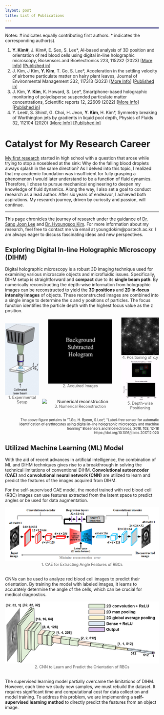 ```yaml
---
layout: post
title: List of Publications
---
```


<hr style='border : 1.5px solid navy;'>
Notes: # indicates equally contributing first authors. * indicates the corresponding author(s).
<ol>
  <li><strong>Y. Kim#</strong>, J. Kim#, E. Seo, S. Lee*, AI-based analysis of 3D position and orientation of red blood cells using digital in-line holographic microscopy, Biosensors and Bioelectronics 223, 115232 (2023) 
 [<a href="https://youngdo-kim.github.io/research/2024/03/17/AI-Driven-Enhancements-for-DIHM/">More Info</a>] [<a href="https://www.sciencedirect.com/science/article/pii/S0956566323001744#section-cited-by">Published in</a>]</li>
  <li>J. Kim, J Kim, <strong>Y. Kim</strong>, T. Go, S. Lee*, Acceleration in the settling velocity of airborne particulate matter on hairy plant leaves, Journal of Environmental Management 332, 117313 (2023) [<a href="https://youngdo-kim.github.io/research/2022/03/16/Comprehensive-PM-Studies-Using-DIHM/">More Info</a>] [<a href="https://www.sciencedirect.com/science/article/pii/S0301479723001019">Published in</a>]</li>
  <li>J. Kim, <strong>Y. Kim</strong>, K. Howard, S. Lee*, Smartphone-based holographic monitoring of polydisperse suspended particulate matter concentrations, Scientific reports 12, 22609 (2022) [<a href="https://youngdo-kim.github.io/research/2022/03/16/Comprehensive-PM-Studies-Using-DIHM/">More Info</a>] [<a href="https://www.nature.com/articles/s41598-022-27215-6">Published in</a>]</li>
  <li>Y. Lee#, S. Shin#, G. Choi, H. Jeon, <strong>Y. Kim</strong>, H. Kim*, Symmetry breaking of Worthington jets by gradients in liquid pool depth, Physics of  Fluids 32, 112104 (2020) [<a href="https://youngdo-kim.github.io/research/2020/11/09/First-project/">More Info</a>] [<a href="https://pubs.aip.org/aip/pof/article/32/11/112104/1033346/Symmetry-breaking-of-Worthington-jets-by-gradients">Published in</a>]</li>
</ol>

<h1 style="font-size: 30px;">Catalyst for My Research Career</h1>
<a href="https://youngdo-kim.github.io/research/2020/11/09/First-project/">My first research</a> started in high school with a question that arose while trying to stop a nosebleed at the sink: Why do the falling blood droplets always splash in the same direction? As I delved into this topic, I realized that my academic foundation was insufficient for fully grasping a phenomenon I would later understand to be a function of fluid dynamics. Therefore, I chose to pursue mechanical engineering to deepen my knowledge of fluid dynamics. Along the way, I also set a goal to conduct research as a lead author. After six years of endeavor, I achieved both aspirations. My research journey, driven by curiosity and passion, will continue.

<hr>
<div class="message">
This page chronicles the journey of research under the guidance of <a href="https://me.postech.ac.kr/page/professor13_en">Dr. Sang Joon Lee</a> and <a href="https://hyoungsookimm.wixsite.com/filkaist">Dr. Hyoungsoo Kim</a>. For more information about my research, feel free to contact me via email at youngdokim@postech.ac.kr. I am always eager to discuss fascinating ideas and new perspectives.
</div>


<h2> Exploring Digital In-line Holographic Microscopy (DIHM) </h2>

Digital holographic microscopy is a robust 3D imaging technique used for examining various microscale objects and microfluidic issues. Specifically, DIHM setup is straightforward and <strong>compact</strong> due to its <strong>single beam path</strong>. By numerically reconstructing the depth-wise information from holographic images can be reconstructed to yield the <strong>3D positions</strong> and <strong>2D in-focus intensity images</strong> of objects. These reconstructed images are combined into a single image to determine the x and y positions of particles. The focus function identifies the particle depth with the highest focus value as the z position.


<div style="display: flex; align-items: center;gap: 10px;">
  <figure style="margin: 0; text-align: center;">
    <img src="/Research/figures/DIHMsetup.png" alt="Experimental setup" style="width: 250px; height: auto; display: block; margin: 0 auto;">
    <figcaption style="font-size: 0.9em; color: #555;">1. Experimental Setup</figcaption>
  </figure>
  <div style="display: flex; flex-direction: column;gap: 35px;">
    <figure style="margin: 0; text-align: center;">
      <img src="/Research/figures/image3.gif" alt="Acquired images" style="width: 210px; height: auto; margin-bottom: 30px; display: block; margin: 0 auto;">
      <figcaption style="font-size: 0.9em; color: #555;">2. Acquired Images</figcaption>
    </figure>
    <figure style="margin: 0; text-align: center;">
      <img src="/Research/figures/image5.gif" alt="Numerical reconstruction" style="width: 250px; height: auto; display: block; margin: 0 auto;">
      <figcaption style="font-size: 0.9em; color: #555;">3. Numerical Reconstruction</figcaption>
    </figure>
  </div>
  <div style="display: flex; flex-direction: column;gap: 0px;">
    <figure style="margin: 0; text-align: center;">
      <img src="/Research/figures/image6.jpeg" alt="Positioning of x,y" style="width: 185px; height: auto; margin-bottom: 10px; display: block; margin: 0 auto;">
      <figcaption style="font-size: 0.9em; color: #555;">4. Positioning of x,y</figcaption>
    </figure>
    <figure style="margin: 0; text-align: center;">
      <img src="/Research/figures/image8.gif" alt="Depth-wise Positioning" style="width: 275px; height: auto; display: block; margin: 0 auto;">
      <figcaption style="font-size: 0.9em; color: #555;">5. Depth-wise Positioning</figcaption>
    </figure>
  </div>
</div>

<p style="font-size: 0.8em; text-align: right;"><br>The above figure pertains to 'T.Go, H. Byeon, S.Lee*, "Label-free sensor for automatic identification of erythrocytes using digital in-line holographic microscopy and machine learning" Biosensors and Bioelectronics, 2018, 103, 12-18 https://doi.org/10.1016/j.bios.2017.12.020</p>

<h2> Utilized Machine Learning (ML) Model </h2>

With the aid of recent advances in artificial intelligence, the combination of ML and DIHM techniques gives rise to a breakthrough in solving the technical limitations of conventional DIHM. <strong>Convolutional autoencoder (CAE)</strong> and <strong>convolutional neural network (CNN)</strong> are utilized to learn and predict the features of the images acquired from DIHM.

For the self-supervised CAE model, the model trained with red blood cell (RBC) images can use features extracted from the latent space to predict angles or be used for data augmentation.
<figure style="margin: 0; text-align: center;">
  <img src="/Research/figures/AI1.png" alt= "CAE model">
  <figcaption style="font-size: 0.9em; color: #555;">1. CAE for Extracting Angle Features of RBCs </figcaption>
</figure>


<br>CNNs can be used to analyze red blood cell images to predict their orientation. By training the model with labeled images, it learns to accurately determine the angle of the cells, which can be crucial for medical diagnostics.

<figure style="margin: 0; text-align: center;">
  <img src="/Research/figures/AI2.png" alt= "CNN model">
  <figcaption style="font-size: 0.9em; color: #555;">2. CNN to Learn and Predict the Orientation of RBCs</figcaption>
</figure>

<br>The supervised learning model partially overcame the limitations of DIHM. However, each time we study new samples, we must rebuild the dataset. It requires significant time and computational cost for data collection and model training. To address this problem, we are implementing a <strong>self-supervised learning method</strong> to directly predict the features from an object image.
